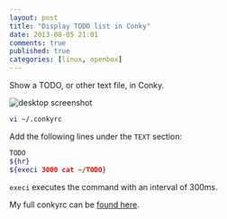 ```yaml
---
layout: post
title: "Display TODO list in Conky"
date: 2013-08-05 21:01
comments: true
published: true
categories: [linux, openbox]
---
```


Show a TODO, or other text file, in Conky.

![desktop screenshot](/images/conky.png)

<!--more-->

```bash
vi ~/.conkyrc
```

Add the following lines under the `TEXT` section:

```bash
TODO
${hr}
${execi 3000 cat ~/TODO}
```

`execi` executes the command with an interval of 300ms.

My full conkyrc can be [found
here](https://github.com/krisleech/dotfiles/blob/master/desktop/conkyrc).
